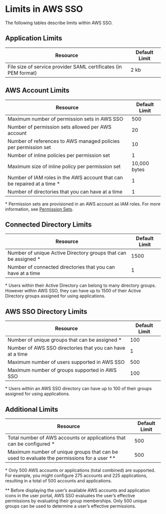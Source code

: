 # Limits in AWS SSO<a name="limits"></a>

The following tables describe limits within AWS SSO\. 

## Application Limits<a name="applicationlimits"></a>


| Resource | Default Limit | 
| --- | --- | 
|  File size of service provider SAML certificates \(in PEM format\)  | 2 kb | 

## AWS Account Limits<a name="awsaccountlimits"></a>


| Resource | Default Limit | 
| --- | --- | 
| Maximum number of permission sets in AWS SSO | 500 | 
| Number of permission sets allowed per AWS account | 20 | 
|  Number of references to AWS managed policies per permission set  | 10 | 
| Number of inline policies per permission set | 1 | 
| Maximum size of inline policy per permission set | 10,000 bytes | 
|  Number of IAM roles in the AWS account that can be repaired at a time \*  | 1 | 
|  Number of directories that you can have at a time  | 1 | 

\* Permission sets are provisioned in an AWS account as IAM roles\. For more information, see [Permission Sets](permissionsetsconcept.md)\.

## Connected Directory Limits<a name="connecteddirectorylimits"></a>


| Resource | Default Limit | 
| --- | --- | 
|  Number of unique Active Directory groups that can be assigned \*  | 1500 | 
|  Number of connected directories that you can have at a time  | 1 | 

\* Users within their Active Directory can belong to many directory groups\. However within AWS SSO, they can have up to 1500 of their Active Directory groups assigned for using applications\.

## AWS SSO Directory Limits<a name="ssodirectorylimits"></a>


| Resource | Default Limit | 
| --- | --- | 
|  Number of unique groups that can be assigned \*  | 100 | 
|  Number of AWS SSO directories that you can have at a time  | 1 | 
|  Maximum number of users supported in AWS SSO  | 500 | 
| Maximum number of groups supported in AWS SSO | 100 | 

\* Users within an AWS SSO directory can have up to 100 of their groups assigned for using applications\.

## Additional Limits<a name="additionallimits"></a>


| Resource | Default Limit | 
| --- | --- | 
|  Total number of AWS accounts or applications that can be configured \*  | 500 | 
|  Maximum number of unique groups that can be used to evaluate the permissions for a user \*\*  | 500 | 

\* Only 500 AWS accounts or applications \(total combined\) are supported\. For example, you might configure 275 accounts and 225 applications, resulting in a total of 500 accounts and applications\.

\*\* Before displaying the user’s available AWS accounts and application icons in the user portal, AWS SSO evaluates the user’s effective permissions by evaluating their group memberships\. Only 500 unique groups can be used to determine a user’s effective permissions\.